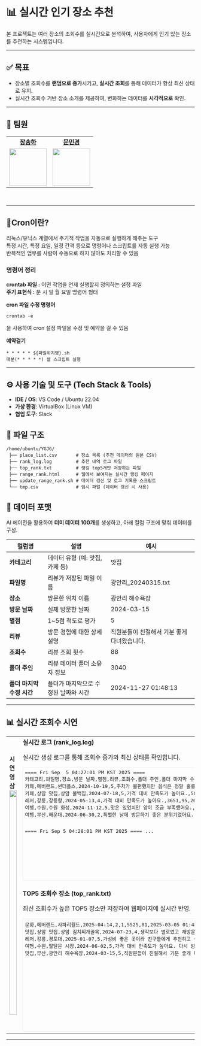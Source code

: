# 📊 실시간 인기 장소 추천

본 프로젝트는 여러 장소의 조회수를 실시간으로 분석하여, 사용자에게 인기 있는 장소를 추천하는 시스템입니다.

---

## ✅ 목표

- 장소별 조회수를 **랜덤으로 증가**시키고, **실시간 조회**를 통해 데이터가 항상 최신 상태로 유지.
- 실시간 조회수 기반 장소 소개를 제공하여, 변화하는 데이터를 **시각적으로** 확인.

---

## 👥 팀원
<table>
  <tr>
    <!-- 이름 (링크) -->
    <td align="center">
      <a href="https://github.com/songhajang"><strong>장송하</strong></a>
    </td>
    <td align="center">
      <a href="https://github.com/Minkyoungg0"><strong>문민경</strong></a>
    </td>
  </tr>
  <tr>
    <!-- 프로필 사진 -->
    <td align="center">
      <img src="https://github.com/songhajang.png" width="100"/>
    </td>
    <td align="center">
      <img src="https://github.com/Minkyoungg0.png" width="100"/>
    </td>
  </tr>
</table>

<br/>

---

## 📌Cron이란?
리눅스/유닉스 계열에서 주기적 작업을 자동으로 실행하게 해주는 도구<br>
특정 시간, 특정 요일, 일정 간격 등으로 명령어나 스크립트를 자동 실행 가능<br>
반복적인 업무를 사람이 수동으로 하지 않아도 처리할 수 있음<br>


### 명령어 정리
**crontab 파일 :** 어떤 작업을 언제 실행할지 정의하는 설정 파일<br>
**주기 표현식 :** 분 시 일 월 요일 명령어 형태


**cron 파일 수정 명령어**
```
crontab -e
```
을 사용하여 cron 설정 파일을 수정 및 예약을 걸 수 있음

**예약걸기**
```
* * * * * ${파일위치명}.sh
매분(* * * * *) 쉘 스크립트 실행
```

---

## ⚙ 사용 기술 및 도구 (Tech Stack & Tools)

- **IDE / OS**: VS Code / Ubuntu 22.04  
- **가상 환경**: VirtualBox (Linux VM)  
- **협업 도구**: Slack

## 📁 파일 구조
```
/home/ubuntu/YGJG/
 ├── place_list.csv       # 장소 목록 (추천 데이터의 원본 CSV)
 ├── rank_log.log         # 추천 내역 로그 파일
 ├── top_rank.txt         # 랭킹 top5개만 저장하는 파일
 ├── range_rank.html      # 웹에서 보여지는 실시간 랭킹 페이지
 ├── update_range_rank.sh # 데이터 갱신 및 로그 기록용 스크립트
 └── tmp.csv              # 임시 파일 (데이터 갱신 시 사용)

```
## 📑 데이터 포맷

AI 에이전을 활용하여 **더미 데이터 100개**를 생성하고, 아래 컬럼 구조에 맞춰 데이터를 구성.

| 컬럼명 | 설명 | 예시 |
|--------|------|------|
| **카테고리** | 데이터 유형 (예: 맛집, 카페 등) | 맛집 |
| **파일명** | 리뷰가 저장된 파일 이름 | 광안리_20240315.txt |
| **장소** | 방문한 위치 이름 | 광안리 해수욕장 |
| **방문 날짜** | 실제 방문한 날짜 | 2024-03-15 |
| **별점** | 1~5점 척도로 평가 | 5 |
| **리뷰** | 방문 경험에 대한 상세 설명 | 직원분들이 친절해서 기분 좋게 다녀왔습니다. |
| **조회수** | 리뷰 조회 횟수 | 88 |
| **폴더 주인** | 리뷰 데이터 폴더 소유자 정보 | 3040 |
| **폴더 마지막 수정 시간** | 폴더가 마지막으로 수정된 날짜와 시간 | 2024-11-27 01:48:13 |


---

## 📊 실시간 조회수 시연


<table>
  <tr>
    <td rowspan="2">
       <b>시연영상</b><br>
      <img src="https://github.com/user-attachments/assets/0e08cef4-6b31-4f9a-913c-d85ad9362935" width="100%" height="600px" style="object-fit:cover;"></td>
    <td><b>실시간 로그 (rank_log.log)</b><br>
      <p>실시간 생성 로그를 통해 조회수 증가와 최신 상태를 확인합니다.</p>
      <div style="height:290px; overflow:auto; border:1px solid #eee; padding:5px; word-break:break-all;">
<pre style="margin:0;">
==== Fri Sep  5 04:27:01 PM KST 2025 ====
카테고리,파일명,장소,방문 날짜,별점,리뷰,조회수,폴더 주인,폴더 마지막 수정 시간
카페,에버랜드,썬더폴스,2024-10-19,5,주차가 불편했지만 음식은 정말 훌륭했어요.,5256,78,2025-01-10 01:48:13
카페,상암 맛집,상암 불백집,2024-07-18,5,가격 대비 만족도가 높아요.,5000,87,2025-05-07 01:48:13
레저,강릉,강릉항,2024-05-13,4,가격 대비 만족도가 높아요.,3651,95,2025-07-30 01:48:13
여행,수원,수원 화성,2024-11-12,5,맛은 있었지만 양이 조금 부족했어요.,3392,95,2025-08-15 01:48:13
여행,부산,해운대,2024-06-30,2,특별한 날에 방문하기 좋은 분위기였어요.,3197,71,2025-06-21 01:48:13

==== Fri Sep  5 04:28:01 PM KST 2025 ====
...
</pre>
      </div>
</td>
  </tr>
  <tr>
    <td>
      <b>TOP5 조회수 장소 (top_rank.txt)</b><br>
      <p>최신 조회수가 높은 TOP5 장소만 저장하여 웹페이지에 실시간 반영.</p>
      <div style="height:290px; overflow:auto; border:1px solid #eee; padding:5px; word-break:break-all;">
<pre style="margin:0;">
문화,에버랜드,사파리월드,2025-04-14,2,1,5525,81,2025-03-05 01:48:13
맛집,상암 맛집,상암 김치찌개골목,2024-07-23,4,생각보다 별로였고 재방문은 하지 않을 것 같아요.,5219,91
레저,강릉,경포대,2025-01-07,5,가성비 좋은 곳이라 친구들에게 추천하고 싶어요.,3922,82
여행,수원,팔달문 시장,2024-06-02,5,가격 대비 만족도가 높아요. 다시 방문하고 싶습니다.,3652,83
맛집,부산,광안리 해수욕장,2024-03-15,5,직원분들이 친절해서 기분 좋게 다녀왔습니다.,3479,88
</pre>
      </div></td>
  </tr>
</table>

---

